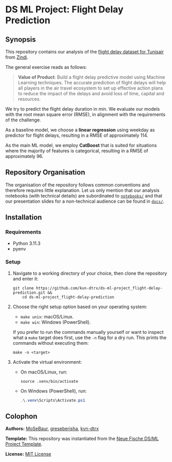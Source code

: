 # DS ML Project: Flight Delay Prediction

## Synopsis

This repository contains our analysis of the [flight delay dataset for Tunisair](https://zindi.africa/competitions/flight-delay-prediction-challenge) from [Zindi](https://zindi.africa).

The general exercise reads as follows:

> **Value of Product**: Build a flight delay predictive model using Machine Learning techniques. The accurate prediction of flight delays will help all players in the air travel ecosystem to set up effective action plans to reduce the impact of the delays and avoid loss of time, capital and resources.

We try to predict the flight delay duration in $\mathrm{min}$. We evaluate our models with the root mean square error ($\mathrm{RMSE}$), in alignment with the requirements of the challenge.

As a baseline model, we choose a **linear regression** using weekday as predictor for flight delays, resulting in a $\mathrm{RMSE}$ of approximately $114$.

As the main ML model, we employ **CatBoost** that is suited for situations where the majority of features is categorical, resulting in a $\mathrm{RMSE}$ of approximately $96$.

<!-- 
NOTE: Correct LaTeX usage here would be `\operatorname` instead of `\mathrm`. 
But GitHub cannot render the former macro.
-->

## Repository Organisation

The organisation of the repository follows common conventions and therefore requires little explanation. Let us only mention that our analysis notebooks (with technical details) are subordinated to [`notebooks/`](./notebooks/) and that our presentation slides for a non-technical audience can be found in [`docs/`](./docs/).

## Installation

### Requirements

- Python 3.11.3
- pyenv

### Setup

1. Navigate to a working directory of your choice, then clone the repository and enter it:

   ``` shell
   git clone https://github.com/kvn-dtrx/ds-ml-project_flight-delay-prediction.git &&
       cd ds-ml-project_flight-delay-prediction
   ```

2. Choose the right setup option based on your operating system:

   - `make unix`: macOS/Linux.
   - `make win`: Windows (PowerShell).

   If you prefer to run the commands manually yourself or want to inspect what a `make` target does first, use the `-n` flag for a dry run. This prints the commands without executing them:

   ``` shell
   make -n <target>
   ```

3. Activate the virtual environment:

   - On macOS/Linux, run:

     ```shell
     source .venv/bin/activate
     ```

   - On Windows (PowerShell), run:

     ``` powershell
     .\.venv\Scripts\Activate.ps1
     ```

## Colophon

**Authors:** [MoSeBaur](https://github.com/MoSeBaur), [greseberisha](https://github.com/greseberisha), [kvn-dtrx](https://github.com/kvn-dtrx)

**Template:** This repository was instantiated from the [Neue Fische DS/ML Project Template](https://github.com/neuefische/ds-ml-project-template).

**License:** [MIT License](license.txt)
